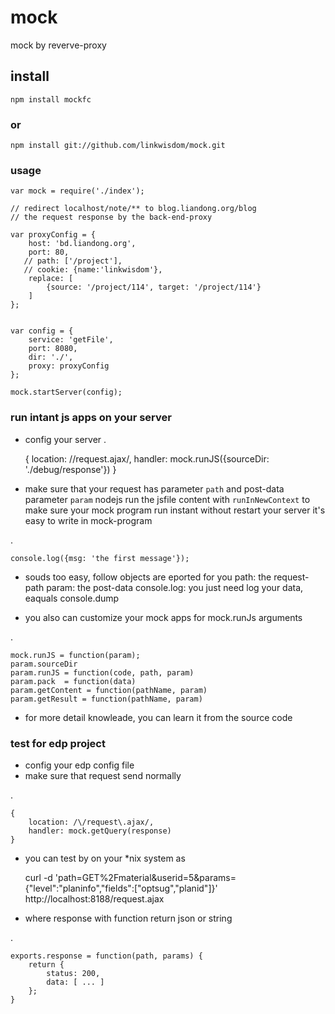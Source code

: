 mock
====

mock by reverve-proxy

## install
    
    npm install mockfc

### or
    
    npm install git://github.com/linkwisdom/mock.git



### usage

    var mock = require('./index');

    // redirect localhost/note/** to blog.liandong.org/blog
    // the request response by the back-end-proxy

    var proxyConfig = {
        host: 'bd.liandong.org',
        port: 80,
       // path: ['/project'],
       // cookie: {name:'linkwisdom'},
        replace: [
            {source: '/project/114', target: '/project/114'}
        ]
    };


    var config = {
        service: 'getFile',
        port: 8080,
        dir: './',
        proxy: proxyConfig
    };

    mock.startServer(config);

### run intant js apps on your server
- config your server
.


    {
        location: /\/request\.ajax/,
        handler: mock.runJS({sourceDir: './debug/response'})
    }



- make sure that your request has parameter `path` and post-data parameter `param`
 nodejs run the jsfile content with  `runInNewContext` 
 to make sure your mock program run instant without restart your server
 it's easy to write in mock-program

.

    console.log({msg: 'the first message'});


- souds too easy, 
   follow objects are eported for you
    path: the request-path
    param: the post-data
    console.log: you just need log your data, eaquals console.dump

- you also can customize your mock apps for mock.runJs arguments

.

    mock.runJS = function(param);
    param.sourceDir
    param.runJS = function(code, path, param)
    param.pack  = function(data) 
    param.getContent = function(pathName, param)
    param.getResult = function(pathName, param)



- for more detail knowleade, you can learn it from the source code 


### test for edp project
- config your edp config file
- make sure that request send normally

.


    {
        location: /\/request\.ajax/,
        handler: mock.getQuery(response)
    }


- you can test by on your *nix system as

    curl -d 'path=GET%2Fmaterial&userid=5&params={"level":"planinfo","fields":["optsug","planid"]}' http://localhost:8188/request.ajax


- where response with function return json or string

.


    exports.response = function(path, params) {
        return {
            status: 200,
            data: [ ... ]
        };
    }



